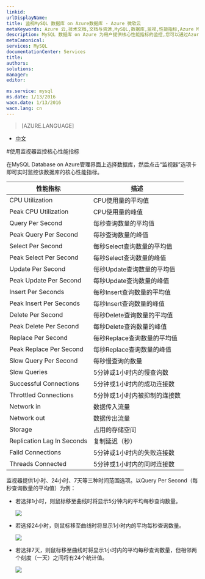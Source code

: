 ```yaml
---
linkid: 
urlDisplayName: 
title: 监视MySQL 数据库 on Azure数据库 - Azure 微软云
metaKeywords: Azure 云,技术文档,文档与资源,MySQL,数据库,监视,性能指标,Azure MySQL, MySQL PaaS,Azure MySQL PaaS, Azure MySQL Service, Azure RDS
description: MySQL 数据库 on Azure 为用户提供核心性能指标的监控,您可以通过Azure管理门户的仪表盘进行查看。
metaCanonical: 
services: MySQL
documentationCenter: Services
title: 
authors: 
solutions: 
manager: 
editor: 

ms.service: mysql
ms.date: 1/13/2016
wacn.date: 1/13/2016
wacn.lang: cn
---
```


> [AZURE.LANGUAGE]
- [中文](./mysql-database-operation-monitoring-metrics.md)

#使用监视器监控核心性能指标

在MySQL Database on Azure管理界面上选择数据库，然后点击“监视器”选项卡即可实时监控该数据库的核心性能指标。

| 性能指标 | 描述 |
| ------------- | ------------- |
| CPU Utilization | CPU使用量的平均值 |
| Peak CPU Utilization | CPU使用量的峰值 |
| Query Per Second | 每秒查询数量的平均值 |
| Peak Query Per Second | 每秒查询数量的峰值 |
| Select Per Second | 每秒Select查询数量的平均值 |
| Peak Select Per Second | 每秒Select查询数量的峰值 |
| Update Per Second | 每秒Update查询数量的平均值 |
| Peak Update Per Second | 每秒Update查询数量的峰值 |
| Insert Per Seconds | 每秒Insert查询数量的平均值 |
| Peak Insert Per Seconds | 每秒Insert查询数量的峰值 |
| Delete Per Second | 每秒Delete查询数量的平均值 |
| Peak Delete Per Second | 每秒Delete查询数量的峰值 |
| Replace Per Second | 每秒Replace查询数量的平均值 |
| Peak Replace Per Second | 每秒Replace查询数量的峰值 |
| Slow Query Per Second | 每秒慢查询的数量 |
| Slow Queries | 5分钟或1小时内的慢查询数 |
| Successful Connections | 5分钟或1小时内的成功连接数 |
| Throttled Connections | 5分钟或1小时内被抑制的连接数 |
| Network in | 数据传入流量 |
| Network out | 数据传出流量 |
| Storage | 占用的存储空间 |
| Replication Lag In Seconds | 复制延迟（秒） |
| Faild Connections | 5分钟或1小时内的失败连接数 |
| Threads Connected | 5分钟或1小时内的同时连接数 |

监视器提供1小时、24小时、7天等三种时间范围选项。以Query Per Second（每秒查询数量的平均值）为例：

- 若选择1小时，则鼠标移至曲线时将显示5分钟内的平均每秒查询数量。

	![](./media/mysql-database-operation-monitoring-metrics/scale_1hr.png)

- 若选择24小时，则鼠标移至曲线时将显示1小时内的平均每秒查询数量。

	![](./media/mysql-database-operation-monitoring-metrics/scale_24hr.png)

- 若选择7天，则鼠标移至曲线时将显示1小时内的平均每秒查询数量，但相邻两个刻度（一天）之间将有24个统计值。

	![](./media/mysql-database-operation-monitoring-metrics/scale_7days.png)
